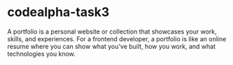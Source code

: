 # codealpha-task3
A portfolio is a personal website or collection that showcases your work, skills, and experiences. For a frontend developer, a portfolio is like an online resume where you can show what you’ve built, how you work, and what technologies you know.
